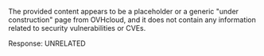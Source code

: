 The provided content appears to be a placeholder or a generic "under construction" page from OVHcloud, and it does not contain any information related to security vulnerabilities or CVEs.

Response: UNRELATED